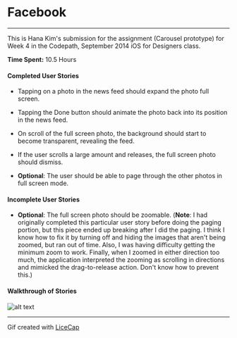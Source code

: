 # Facebook
---
This is Hana Kim's submission for the assignment (Carousel prototype) for Week 4 in the Codepath, September 2014 iOS for Designers class.


**Time Spent:** 10.5 Hours


#### Completed User Stories

* Tapping on a photo in the news feed should expand the photo full screen.

* Tapping the Done button should animate the photo back into its position in the news feed.

* On scroll of the full screen photo, the background should start to become transparent, revealing the feed.

* If the user scrolls a large amount and releases, the full screen photo should dismiss.

* **Optional**: The user should be able to page through the other photos in full screen mode.


#### Incomplete User Stories
* **Optional**: The full screen photo should be zoomable. (**Note**: I had originally completed this particular user story before doing the paging portion, but this piece ended up breaking after I did the paging. I think I know how to fix it by turning off and hiding the images that aren't being zoomed, but ran out of time. Also, I was having difficulty getting the minimum zoom to work. Finally, when I zoomed in either direction too much, the application interpreted the zooming as scrolling in directions and mimicked the drag-to-release action. Don't know how to prevent this.)



#### Walkthrough of Stories
![alt text](https://github.com/hanakimis/facebook/blob/master/HanaKimWeek4.gif "Week 4 gif")

***

Gif created with [LiceCap](http://www.cockos.com/licecap/)
